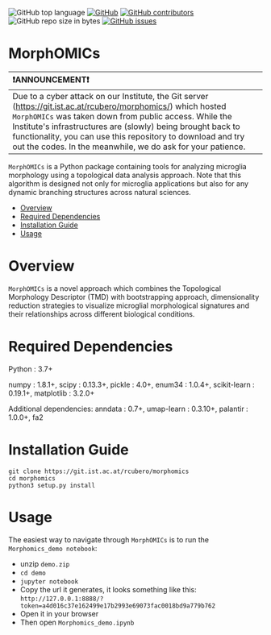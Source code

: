 ![GitHub top language](https://img.shields.io/github/languages/top/siegert-lab/MorphOMICs.svg?style=for-the-badge)
[![GitHub](https://img.shields.io/github/license/siegert-lab/MorphOMICs.svg?style=for-the-badge)](https://github.com/siegert-lab/MorphOMICs/blob/master/license.txt)
[![GitHub contributors](https://img.shields.io/github/contributors/siegert-lab/MorphOMICs.svg?style=for-the-badge)](https://github.com/siegert-lab/MorphOMICs/graphs/contributors)
![GitHub repo size in bytes](https://img.shields.io/github/repo-size/siegert-lab/MorphOMICs.svg?style=for-the-badge)
[![GitHub issues](https://img.shields.io/github/issues/siegert-lab/MorphOMICs.svg?style=for-the-badge)](https://github.com/siegert-lab/MorphOMICs/issues)

# MorphOMICs


| ❗ANNOUNCEMENT❗  |
|:------------------|
| Due to a cyber attack on our Institute, the Git server (https://git.ist.ac.at/rcubero/morphomics/) which hosted `MorphOMICs` was taken down from public access. While the Institute's infrastructures are (slowly) being brought back to functionality, you can use this repository to download and try out the codes. In the meanwhile, we do ask for your patience. |                                    


`MorphOMICs` is a Python package containing tools for analyzing microglia morphology using a topological data analysis approach. Note that this algorithm is designed not only for microglia applications but also for any dynamic branching structures across natural sciences.

- [Overview](#overview)
- [Required Dependencies](#required-dependencies)
- [Installation Guide](#installation-guide)
- [Usage](#usage)

# Overview
`MorphOMICs` is a novel approach which combines the Topological Morphology Descriptor (TMD) with bootstrapping approach, dimensionality reduction strategies to visualize microglial morphological signatures and their relationships across different biological conditions.


# Required Dependencies
Python : 3.7+

numpy : 1.8.1+, scipy : 0.13.3+, pickle : 4.0+, enum34 : 1.0.4+, scikit-learn : 0.19.1+, matplotlib : 3.2.0+

Additional dependencies:
anndata : 0.7+, umap-learn : 0.3.10+, palantir : 1.0.0+, fa2

# Installation Guide
```
git clone https://git.ist.ac.at/rcubero/morphomics
cd morphomics
python3 setup.py install
```

# Usage
The easiest way to navigate through `MorphOMICs` is to run the `Morphomics_demo notebook`:
  - unzip `demo.zip`
  - `cd demo`
  - `jupyter notebook`
  - Copy the url it generates, it looks something like this: `http://127.0.0.1:8888/?token=a4d016c37e162499e17b2993e69073fac0018bd9a779b762`
  - Open it in your browser
  - Then open `Morphomics_demo.ipynb`
